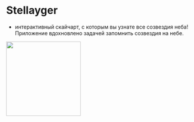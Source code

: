# Stellayger
- интерактивный скайчарт, с которым вы узнате все созвездия неба!
Приложение вдохновлено задачей запомнить созвездия на небе.

<img src="https://github.com/Tasher239/ImageProcessor/blob/main/test_script/data/lenna_crop.bmp" width="200"/>
